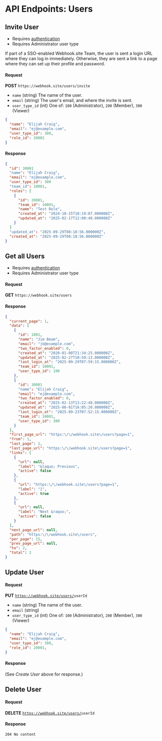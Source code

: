 # API Endpoints: Users

## Invite User

* Requires [authentication](/api/about.html#api-key)
* Requires Administrator user type

If part of a SSO-enabled Webhook.site Team, the user is sent a login URL where they can log in immediately. Otherwise, they are sent a link to a page where they can set up their profile and password.

#### Request

**POST** `https://webhook.site/users/invite`

* `name` (string) The name of the user.
* `email` (string) The user's email, and where the invite is sent.
* `user_type_id` (int) One of: `100` (Administrator), `200` (Member),  `300` (Viewer)

```json
{
  "name": "Elijah Craig",
  "email": "ej@example.com",
  "user_type_id": 300,
  "role_id": 20001
}
```

#### Response

```json
{
  "id": 30001
  "name": "Elijah Craig",
  "email": "ej@example.com",
  "user_type_id": 300
  "team_id": 10001,
  "roles": [
    {
      "id": 20001,
      "team_id": 10001,
      "name": "Test Role",
      "created_at": "2024-10-15T10:19:07.000000Z",
      "updated_at": "2025-02-17T12:00:48.000000Z"
    }
  ]
  "updated_at": "2025-09-29T08:18:56.000000Z",
  "created_at": "2025-09-29T08:18:56.000000Z"
}
```

## Get all Users

* Requires [authentication](/api/about.html#api-key)
* Requires Administrator user type

#### Request

**GET** `https://webhook.site/users`

#### Response

```json
{
  "current_page": 1,
  "data": [
    {
      "id": 1001,
      "name": "Jim Beam",
      "email": "jb@example.com",
      "two_factor_enabled": 0,
      "created_at": "2020-01-08T21:34:25.000000Z",
      "updated_at": "2025-02-27T10:50:13.000000Z",
      "last_login_at": "2025-09-29T07:59:15.000000Z",
      "team_id": 10001,
      "user_type_id": 100
    },
    {
      "id": 30001
      "name": "Elijah Craig",
      "email": "ej@example.com",
      "two_factor_enabled": 0,
      "created_at": "2025-02-13T13:22:48.000000Z",
      "updated_at": "2025-08-01T16:05:20.000000Z",
      "last_login_at": "2025-09-23T07:52:15.000000Z",
      "team_id": 10001,
      "user_type_id": 300
    }
  ],
  "first_page_url": "https:\/\/webhook.site\/users?page=1",
  "from": 1,
  "last_page": 1,
  "last_page_url": "https:\/\/webhook.site\/users?page=1",
  "links": [
    {
      "url": null,
      "label": "&laquo; Previous",
      "active": false
    },
    {
      "url": "https:\/\/webhook.site\/users?page=1",
      "label": "1",
      "active": true
    },
    {
      "url": null,
      "label": "Next &raquo;",
      "active": false
    }
  ],
  "next_page_url": null,
  "path": "https:\/\/webhook.site\/users",
  "per_page": 15,
  "prev_page_url": null,
  "to": 2,
  "total": 2
}
```

## Update User

#### Request

**PUT** <code>https://webhook.site/users/<span class="url-param">userId</span></code>

* `name` (string) The name of the user.
* `email` (string)
* `user_type_id` (int) One of: `100` (Administrator), `200` (Member),  `300` (Viewer)

```json
{
  "name": "Elijah Craig",
  "email": "ej@example.com",
  "user_type_id": 300,
  "role_id": 20001,
}
```

#### Response

(See *Create User* above for response.)

## Delete User

#### Request

**DELETE** <code>https://webhook.site/users/<span class="url-param">userId</span></code>

#### Response

`204 No content`
